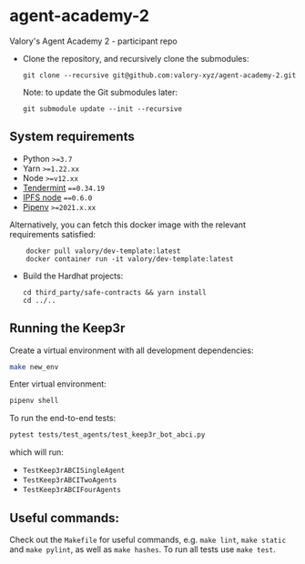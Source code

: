 
# agent-academy-2

Valory's Agent Academy 2 - participant repo

- Clone the repository, and recursively clone the submodules:

      git clone --recursive git@github.com:valory-xyz/agent-academy-2.git

  Note: to update the Git submodules later:

      git submodule update --init --recursive

## System requirements

- Python `>=3.7`
- Yarn `>=1.22.xx`
- Node `>=v12.xx`
- [Tendermint](https://docs.tendermint.com/master/introduction/install.html) `==0.34.19`
- [IPFS node](https://docs.ipfs.io/install/command-line/#official-distributions) `==0.6.0`
- [Pipenv](https://pipenv.pypa.io/en/latest/install/) `>=2021.x.xx`

Alternatively, you can fetch this docker image with the relevant requirements satisfied:

        docker pull valory/dev-template:latest
        docker container run -it valory/dev-template:latest

- Build the Hardhat projects:

      cd third_party/safe-contracts && yarn install
      cd ../..

## Running the Keep3r

Create a virtual environment with all development dependencies:

```bash
make new_env
```

Enter virtual environment:

``` bash
pipenv shell
```

To run the end-to-end tests:

``` bash
pytest tests/test_agents/test_keep3r_bot_abci.py
```

which will run:
- `TestKeep3rABCISingleAgent`
- `TestKeep3rABCITwoAgents`
- `TestKeep3rABCIFourAgents`

## Useful commands:

Check out the `Makefile` for useful commands, e.g. `make lint`, `make static` and `make pylint`, as well
as `make hashes`. To run all tests use `make test`.
